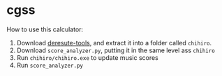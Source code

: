 # cgss
How to use this calculator:
1. Download [deresute-tools](https://github.com/deresute-tools/deresute-tools), and extract it into a folder called `chihiro`.
2. Download `score_analyzer.py`, putting it in the same level ass `chihiro`
3. Run `chihiro/chihiro.exe` to update music scores
4. Run `score_analyzer.py`
